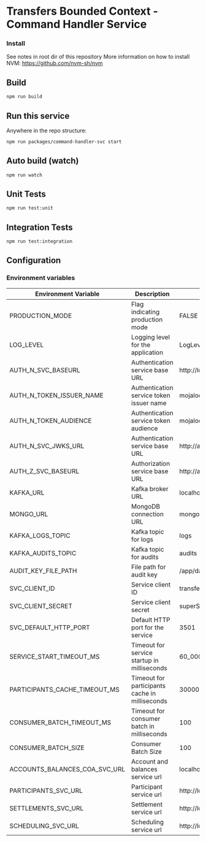 # Transfers Bounded Context - Command Handler Service

### Install


See notes in root dir of this repository
More information on how to install NVM: https://github.com/nvm-sh/nvm

## Build

```bash
npm run build
```

## Run this service

Anywhere in the repo structure:

```bash
npm run packages/command-handler-svc start
```

## Auto build (watch)

```bash
npm run watch
```

## Unit Tests

```bash
npm run test:unit
```

## Integration Tests

```bash
npm run test:integration
```

## Configuration 

### Environment variables

| Environment Variable | Description    | Example Values         |
|---------------------|-----------------|-----------------------------------------|
| PRODUCTION_MODE      | Flag indicating production mode   | FALSE                  |
| LOG_LEVEL            | Logging level for the application                  | LogLevel.DEBUG        |
| AUTH_N_SVC_BASEURL | Authentication service base URL  |http://localhost:3201|
| AUTH_N_TOKEN_ISSUER_NAME    | Authentication service token issuer name           |   mojaloop.vnext.dev.default_issuer    |
| AUTH_N_TOKEN_AUDIENCE        | Authentication service token audience    |    mojaloop.vnext.dev.default_audience   |
| AUTH_N_SVC_JWKS_URL  | Authentication service base URL    | http://authentication-svc:3201         |
| AUTH_Z_SVC_BASEURL   | Authorization service base URL    | http://authorization-svc:3202           |
| KAFKA_URL       | Kafka broker URL     | localhost:9092          |
| MONGO_URL            | MongoDB connection URL             | mongodb://root:mongoDbPas42@localhost:27017/ |
| KAFKA_LOGS_TOPIC      | Kafka topic for logs          | logs    |
| KAFKA_AUDITS_TOPIC        | Kafka topic for audits              | audits                 |
| AUDIT_KEY_FILE_PATH  | File path for audit key           | /app/data/audit_private_key.pem         |
| SVC_CLIENT_ID        | Service client ID                 | transfers-bc-command-handler-svc          |
| SVC_CLIENT_SECRET    | Service client secret             | superServiceSecret     |
| SVC_DEFAULT_HTTP_PORT                 | Default HTTP port for the service                  | 3501  |
| SERVICE_START_TIMEOUT_MS               | Timeout for service startup in milliseconds        | 60_000                 |
| PARTICIPANTS_CACHE_TIMEOUT_MS        | Timeout for participants cache in milliseconds   |    30000    |
| CONSUMER_BATCH_TIMEOUT_MS        | Timeout for consumer batch in milliseconds   |    100   |
| CONSUMER_BATCH_SIZE        | Consumer Batch Size   |    100   |
| ACCOUNTS_BALANCES_COA_SVC_URL        | Account and balances service url   |    localhost:3300   |
| PARTICIPANTS_SVC_URL        | Participant service url   |    http://localhost:3010   |
| SETTLEMENTS_SVC_URL        | Settlement service url   |    http://localhost:3600   |
| SCHEDULING_SVC_URL        | Scheduling service url   |    http://localhost:3150   |
